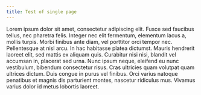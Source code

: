 ```yaml
---
title: Test of single page
---
```


Lorem ipsum dolor sit amet, consectetur adipiscing elit. Fusce sed faucibus tellus, nec pharetra felis. Integer nec elit fermentum, elementum lacus a, mollis turpis. Morbi finibus ante diam, vel porttitor orci tempor nec. Pellentesque at nisl arcu. In hac habitasse platea dictumst. Mauris hendrerit laoreet elit, sed mattis ex aliquam quis. Curabitur nisi nisi, blandit vel accumsan in, placerat sed urna. Nunc ipsum neque, eleifend eu nunc vestibulum, bibendum consectetur risus. Cras ultricies quam volutpat quam ultrices dictum. Duis congue in purus vel finibus. Orci varius natoque penatibus et magnis dis parturient montes, nascetur ridiculus mus. Vivamus varius dolor id metus lobortis laoreet.